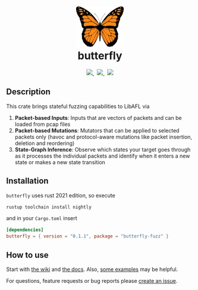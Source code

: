 <h1 align="center">
    <br/>
    <a href="https://crates.io/crates/butterfly-fuzz">
        <img src="./logo.png" width="128" height="auto">
    </a>
    <br/>
    butterfly
    <br/>
</h1>
<div align="center">
    <a href="https://crates.io/crates/butterfly-fuzz">
        <img src="https://img.shields.io/crates/v/butterfly-fuzz?color=success">
    </a>&nbsp;
    <a href="https://docs.rs/butterfly-fuzz">
        <img src="https://img.shields.io/static/v1?label=docs&message=online&color=success">
    </a>&nbsp;
    <img src="https://img.shields.io/crates/l/butterfly-fuzz">
</div>

## Description
This crate brings stateful fuzzing capabilities to LibAFL via
1. __Packet-based Inputs__: Inputs that are vectors of packets and can be loaded from pcap files
2. __Packet-based Mutations__: Mutators that can be applied to selected packets only (havoc and protocol-aware mutations like packet insertion, deletion and reordering)
3. __State-Graph Inference__: Observe which states your target goes through as it processes the individual packets and identify when it enters a new state or makes a new state transition

## Installation
`butterfly` uses rust 2021 edition, so execute
```sh
rustup toolchain install nightly
```

and in your `Cargo.toml` insert
```toml
[dependencies]
butterfly = { version = "0.1.1", package = "butterfly-fuzz" }
```

## How to use
Start with [the wiki](https://github.com/fkie-cad/butterfly/wiki) and [the docs](https://docs.rs/butterfly-fuzz).
Also, [some examples](./examples) may be helpful.

For questions, feature requests or bug reports please [create an issue](https://github.com/fkie-cad/butterfly/issues/new).

<!--
WIKI
====

- A theoretical introduction
    - note to skip to next part if not interested in theory
    - a little bit from AFLNet paper / StateAFL paper
- Components overview
    - Input: HasPackets, HasPcapRepresentation, HasHavocMutations
    - Mutators:
        - (all mutators)
        - Scheduler
    - Observer:
        - builds a StateGraph (example image FTP)
        - `TargetState` type
    - Feedback
    - Monitor
    - Executor
        - responsible for recording state
        - custom executor needed
- How to create a fuzzer
    - have compile-tests here
    - create a new input type
        - all traits...
    - how to observe state in the executor (which type)
        - create StateObserver
        - create StateFeedback
    - mutations
    
EXAMPLES
========
- AFLNet
-->
